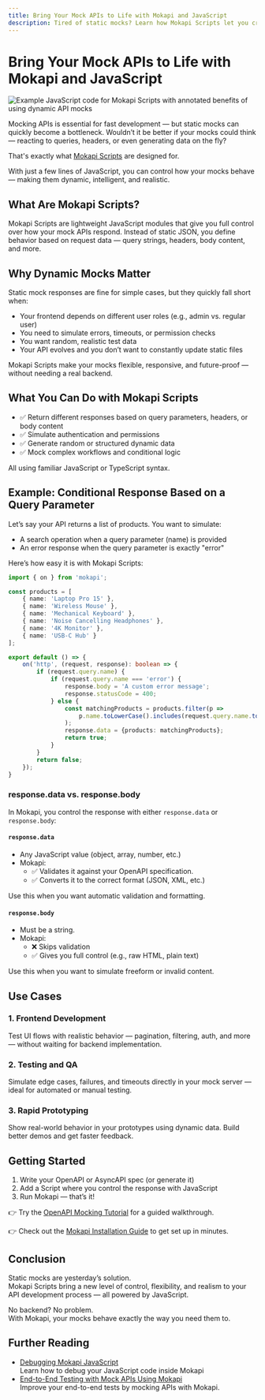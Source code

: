 ```yaml
---
title: Bring Your Mock APIs to Life with Mokapi and JavaScript
description: Tired of static mocks? Learn how Mokapi Scripts let you create dynamic mock APIs using JavaScript — perfect for development, testing, and rapid prototyping.
---
```


# Bring Your Mock APIs to Life with Mokapi and JavaScript

<img src="/mokapi-scripts.png" alt="Example JavaScript code for Mokapi Scripts with annotated benefits of using dynamic API mocks">

Mocking APIs is essential for fast development — but static mocks can quickly 
become a bottleneck. Wouldn’t it be better if your mocks could think — 
reacting to queries, headers, or even generating data on the fly?

That's exactly what [Mokapi Scripts](/docs/javascript-api) are designed for.

With just a few lines of JavaScript, you can control how your mocks behave — 
making them dynamic, intelligent, and realistic.

## What Are Mokapi Scripts?

Mokapi Scripts are lightweight JavaScript modules that give you full control 
over how your mock APIs respond. Instead of static JSON, you define behavior 
based on request data — query strings, headers, body content, and more.

## Why Dynamic Mocks Matter

Static mock responses are fine for simple cases, but they quickly fall short when:

- Your frontend depends on different user roles (e.g., admin vs. regular user)
- You need to simulate errors, timeouts, or permission checks
- You want random, realistic test data
- Your API evolves and you don’t want to constantly update static files

Mokapi Scripts make your mocks flexible, responsive, and future-proof — without needing a real backend.

## What You Can Do with Mokapi Scripts

- ✅ Return different responses based on query parameters, headers, or body content
- ✅ Simulate authentication and permissions 
- ✅ Generate random or structured dynamic data 
- ✅ Mock complex workflows and conditional logic

All using familiar JavaScript or TypeScript syntax.

## Example: Conditional Response Based on a Query Parameter

Let’s say your API returns a list of products. You want to simulate:

- A search operation when a query parameter (name) is provided 
- An error response when the query parameter is exactly "error"

Here’s how easy it is with Mokapi Scripts:

```typescript
import { on } from 'mokapi';

const products = [
    { name: 'Laptop Pro 15' },
    { name: 'Wireless Mouse' },
    { name: 'Mechanical Keyboard' },
    { name: 'Noise Cancelling Headphones' },
    { name: '4K Monitor' },
    { name: 'USB-C Hub' }
];

export default () => {
    on('http', (request, response): boolean => {
        if (request.query.name) {
            if (request.query.name === 'error') {
                response.body = 'A custom error message';
                response.statusCode = 400;
            } else {
                const matchingProducts = products.filter(p =>
                    p.name.toLowerCase().includes(request.query.name.toLowerCase())
                );
                response.data = {products: matchingProducts};
                return true;
            }
        }
        return false;
    });
}
```

### response.data vs. response.body
In Mokapi, you control the response with either `response.data` or `response.body`:

#### `response.data`

- Any JavaScript value (object, array, number, etc.)
- Mokapi:
    - ✅ Validates it against your OpenAPI specification.
    - ✅ Converts it to the correct format (JSON, XML, etc.)

Use this when you want automatic validation and formatting.

#### `response.body`
- Must be a string.
- Mokapi:
  - ❌ Skips validation
  - ✅ Gives you full control (e.g., raw HTML, plain text)

Use this when you want to simulate freeform or invalid content.

## Use Cases

### 1. Frontend Development

Test UI flows with realistic behavior — pagination, filtering, auth, and more — 
without waiting for backend implementation.

### 2. Testing and QA

Simulate edge cases, failures, and timeouts directly in your mock server — 
ideal for automated or manual testing.

### 3. Rapid Prototyping

Show real-world behavior in your prototypes using dynamic data. Build better 
demos and get faster feedback.

## Getting Started

1. Write your OpenAPI or AsyncAPI spec (or generate it)
2. Add a Script where you control the response with JavaScript
3. Run Mokapi — that’s it!

👉 Try the [OpenAPI Mocking Tutorial](/docs/resources/tutorials/get-started-with-rest-api) for a guided walkthrough.

👉 Check out the [Mokapi Installation Guide](/docs/guides/get-started/installation.md) to get set up in minutes.

## Conclusion

Static mocks are yesterday’s solution. \
Mokapi Scripts bring a new level of control, flexibility, and realism to your API development process — all powered by JavaScript.

No backend? No problem. \
With Mokapi, your mocks behave exactly the way you need them to.

## Further Reading

- [Debugging Mokapi JavaScript](/docs/resources/blogs/debugging-mokapi-scripts)\
  Learn how to debug your JavaScript code inside Mokapi
- [End-to-End Testing with Mock APIs Using Mokapi](/docs/resources/blogs/end-to-end-testing-with-mocked-apis)\
  Improve your end-to-end tests by mocking APIs with Mokapi.
